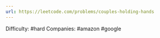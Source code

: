 ```yaml
---
url: https://leetcode.com/problems/couples-holding-hands
---
```


Difficulty: #hard
Companies: #amazon #google
